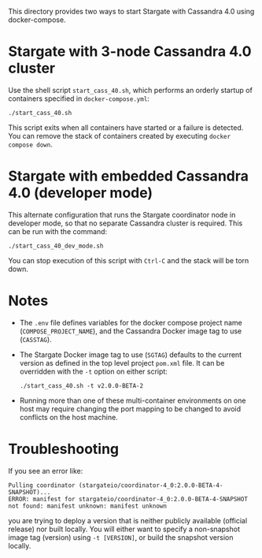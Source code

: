 This directory provides two ways to start Stargate with Cassandra 4.0 using docker-compose.

# Stargate with 3-node Cassandra 4.0 cluster

Use the shell script `start_cass_40.sh`, which performs an orderly startup of containers 
specified in `docker-compose.yml`:

`./start_cass_40.sh`

This script exits when all containers have started or a failure is detected. You can remove
the stack of containers created by executing `docker compose down`.

# Stargate with embedded Cassandra 4.0 (developer mode) 

This alternate configuration that runs the Stargate coordinator node in developer mode, so that no
separate Cassandra cluster is required. This can be run with the command:

`./start_cass_40_dev_mode.sh`

You can stop execution of this script with `Ctrl-C` and the stack will be torn down.

# Notes

* The `.env` file defines variables for the docker compose project name (`COMPOSE_PROJECT_NAME`),
  and the Cassandra Docker image tag to use (`CASSTAG`).

* The Stargate Docker image tag to use (`SGTAG`) defaults to the current version as defined in the
  top level project `pom.xml` file. It can be overridden with the `-t` option on either script:

  `./start_cass_40.sh -t v2.0.0-BETA-2`

* Running more than one of these multi-container environments on one host may require
changing the port mapping to be changed to avoid conflicts on the host machine.

# Troubleshooting

If you see an error like:
```
Pulling coordinator (stargateio/coordinator-4_0:2.0.0-BETA-4-SNAPSHOT)...
ERROR: manifest for stargateio/coordinator-4_0:2.0.0-BETA-4-SNAPSHOT not found: manifest unknown: manifest unknown
```

you are trying to deploy a version that is neither publicly available (official release) nor built locally.
You will either want to specify a non-snapshot image tag (version) using `-t [VERSION]`, or build the snapshot version locally.
